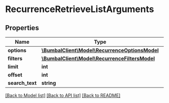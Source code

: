 # RecurrenceRetrieveListArguments

## Properties
Name | Type | Description | Notes
------------ | ------------- | ------------- | -------------
**options** | [**\BumbalClient\Model\RecurrenceOptionsModel**](RecurrenceOptionsModel.md) |  | [optional] 
**filters** | [**\BumbalClient\Model\RecurrenceFiltersModel**](RecurrenceFiltersModel.md) |  | [optional] 
**limit** | **int** |  | [optional] 
**offset** | **int** |  | [optional] 
**search_text** | **string** |  | [optional] 

[[Back to Model list]](../README.md#documentation-for-models) [[Back to API list]](../README.md#documentation-for-api-endpoints) [[Back to README]](../README.md)


